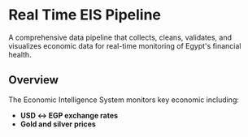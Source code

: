 # Real Time EIS Pipeline

A comprehensive data pipeline that collects, cleans, validates, and visualizes economic data for real-time monitoring of Egypt's financial health.

##  Overview

The Economic Intelligence System monitors key economic  including:
- **USD ↔ EGP exchange rates**
- **Gold and silver prices**




<!-- ## Features
###  Real-time Data Pipeline
- **Automated ETL**: Runs every 6 hours via Airflow
- **Multiple Data Sources**: Exchange rates, gold prices, economic indicators, news
- **Data Quality Monitoring**: Continuous validation with Soda Core
- **Error Handling**: Robust retry mechanisms and alerting

###  Comprehensive Dashboards
- **Real-time Metrics**: Current exchange rates, gold prices, sentiment scores
- **Historical Trends**: 30-day charts and trend analysis
- **News Sentiment**: AI-powered sentiment analysis of economic news
- **Data Quality Status**: Live monitoring of data freshness and completeness

###  Data Quality & Monitoring
- **Automated Validation**: Completeness, uniqueness, validity, consistency checks
- **Performance Monitoring**: API response times, pipeline duration tracking
- **Alert System**: Proactive notifications for data issues
- **Comprehensive Logging**: Detailed logs for debugging and auditing -->


<!-- 
##  Data Quality

The system includes comprehensive data quality checks:

- **Completeness**: Ensures required fields are populated
- **Uniqueness**: Detects duplicate records
- **Validity**: Validates data ranges and formats
- **Consistency**: Checks data relationships
- **Timeliness**: Monitors data freshness -->

<!-- Quality scores are calculated and alerts are sent when thresholds are breached.

##  Monitoring & Alerts

### Automated Monitoring
- **Data Freshness**: Alerts when data is older than 24 hours
- **Data Quality**: Alerts when quality scores drop below 80%
- **API Performance**: Alerts when response times exceed 30 seconds
- **Pipeline Failures**: Alerts after 3 consecutive failures

### Logging
- **Structured Logging**: JSON-formatted logs for easy parsing
- **Rotating Logs**: Automatic log rotation to prevent disk space issues
- **Module-specific Logs**: Separate log files for each component -->

<!-- ##  Deployment

### Production Deployment
1. **Database**: Set up PostgreSQL with proper backup strategy
2. **Airflow**: Deploy on Kubernetes or Docker
3. **Monitoring**: Set up external monitoring (e.g., Prometheus, Grafana)
4. **Alerts**: Configure email/Slack notifications
 -->
